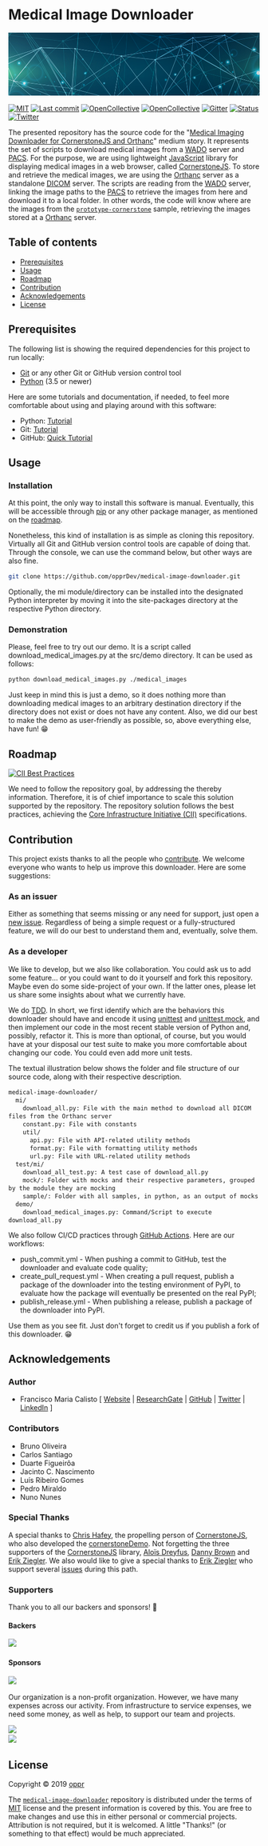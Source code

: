# Medical Image Downloader

<img src="https://github.com/mida-project/meta/blob/master/banners/dataset-samples_1000x250.png?raw=true" />

[![MIT](https://flat.badgen.net/github/license/opprDev/medical-image-downloader)](https://github.com/opprDev/medical-image-downloader/blob/master/LICENSE)
[![Last commit](https://img.shields.io/github/last-commit/opprDev/medical-image-downloader?style=flat-square)](https://github.com/opprDev/medical-image-downloader/commits/master)
[![OpenCollective](https://opencollective.com/oppr/backers/badge.svg?style=flat-square)](#backers)
[![OpenCollective](https://opencollective.com/oppr/sponsors/badge.svg?style=flat-square)](#sponsors)
[![Gitter](https://img.shields.io/gitter/room/gitterHQ/gitter.svg?style=flat-square)](https://gitter.im/opprTeam)
[![Status](https://flat.badgen.net/github/status/opprDev/medical-image-downloader)](https://circleci.com/gh/opprDev/medical-image-downloader)
[![Twitter](https://flat.badgen.net/twitter/follow/opprGroup)](https://twitter.com/opprGroup)

The presented repository has the source code for the "[Medical Imaging Downloader for CornerstoneJS and Orthanc](https://medium.com/oppr/medical-imaging-downloader-for-cornerstonejs-and-orthanc-d08c3a508d9b)" medium story. It represents the set of scripts to download medical images from a [WADO](https://www.medicalconnections.co.uk/tags/WADO) server and [PACS](https://www.ncbi.nlm.nih.gov/pmc/articles/PMC1718393/). For the purpose, we are using lightweight [JavaScript](https://www.javascript.com/) library for displaying medical images in a web browser, called [CornerstoneJS](https://cornerstonejs.org/). To store and retrieve the medical images, we are using the [Orthanc](https://www.orthanc-server.com/) server as a standalone [DICOM](https://www.dicomlibrary.com/) server. The scripts are reading from the [WADO](https://www.medicalconnections.co.uk/tags/WADO) server, linking the image paths to the [PACS](https://www.ncbi.nlm.nih.gov/pmc/articles/PMC1718393/) to retrieve the images from here and download it to a local folder. In other words, the code will know where are the images from the [`prototype-cornerstone`](https://github.com/MIMBCD-UI/prototype-cornerstone/) sample, retrieving the images stored at a [Orthanc](https://www.orthanc-server.com/) server.

## Table of contents

* [Prerequisites](#Prerequisites)
* [Usage](#Usage)
* [Roadmap](#Roadmap)
* [Contribution](#Contribution)
* [Acknowledgements](#Acknowledgements)
* [License](#License)

## Prerequisites

The following list is showing the required dependencies for this project to run locally:

* [Git](https://git-scm.com/) or any other Git or GitHub version control tool
* [Python](https://www.python.org/) (3.5 or newer)

Here are some tutorials and documentation, if needed, to feel more comfortable about using and playing around with this software:

* Python: [Tutorial](https://docs.python.org/3/tutorial/index.html)
* Git: [Tutorial](https://git-scm.com/docs/gittutorial)
* GitHub: [Quick Tutorial](https://guides.github.com/activities/hello-world/)

## Usage

### Installation

At this point, the only way to install this software is manual. Eventually, this will be accessible through [pip](https://pypi.org/project/pip/) or any other package manager, as mentioned on the [roadmap](#Roadmap).

Nonetheless, this kind of installation is as simple as cloning this repository. Virtually all Git and GitHub version control tools are capable of doing that. Through the console, we can use the command below, but other ways are also fine.

```bash
git clone https://github.com/opprDev/medical-image-downloader.git
```

Optionally, the mi module/directory can be installed into the designated Python interpreter by moving it into the site-packages directory at the respective Python directory.

### Demonstration

Please, feel free to try out our demo. It is a script called download_medical_images.py at the src/demo directory. It can be used as follows:

```bash
python download_medical_images.py ./medical_images
```

Just keep in mind this is just a demo, so it does nothing more than downloading medical images to an arbitrary destination directory if the directory does not exist or does not have any content. Also, we did our best to make the demo as user-friendly as possible, so, above everything else, have fun! 😁

## Roadmap

[![CII Best Practices](https://bestpractices.coreinfrastructure.org/projects/3172/badge)](https://bestpractices.coreinfrastructure.org/projects/3172)

We need to follow the repository goal, by addressing the thereby information. Therefore, it is of chief importance to scale this solution supported by the repository. The repository solution follows the best practices, achieving the [Core Infrastructure Initiative (CII)](https://bestpractices.coreinfrastructure.org/en/projects/3172) specifications.

## Contribution

This project exists thanks to all the people who [contribute](CONTRIBUTING.md). We welcome everyone who wants to help us improve this downloader. Here are some suggestions:

### As an issuer

Either as something that seems missing or any need for support, just open a [new issue](https://github.com/opprDev/medical-image-downloader/issues/new). Regardless of being a simple request or a fully-structured feature, we will do our best to understand them and, eventually, solve them.

### As a developer

We like to develop, but we also like collaboration. You could ask us to add some feature... or you could want to do it yourself and fork this repository. Maybe even do some side-project of your own. If the latter ones, please let us share some insights about what we currently have.

We do [TDD](https://en.wikipedia.org/wiki/Test-driven_development). In short, we first identify which are the behaviors this downloader should have and encode it using [unittest](https://docs.python.org/3/library/unittest.html) and [unittest.mock](https://docs.python.org/3/library/unittest.mock.html), and then implement our code in the most recent stable version of Python and, possibly, refactor it. This is more than optional, of course, but you would have at your disposal our test suite to make you more comfortable about changing our code. You could even add more unit tests.

The textual illustration below shows the folder and file structure of our source code, along with their respective description.

```
medical-image-downloader/
  mi/
    download_all.py: File with the main method to download all DICOM files from the Orthanc server
    constant.py: File with constants
    util/
      api.py: File with API-related utility methods
      format.py: File with formatting utility methods
      url.py: File with URL-related utility methods
  test/mi/
    download_all_test.py: A test case of download_all.py
    mock/: Folder with mocks and their respective parameters, grouped by the module they are mocking
    sample/: Folder with all samples, in python, as an output of mocks
  demo/
    download_medical_images.py: Command/Script to execute download_all.py
```

We also follow CI/CD practices through [GitHub Actions](https://github.com/features/actions). Here are our workflows:

* push_commit.yml - When pushing a commit to GitHub, test the downloader and evaluate code quality;
* create_pull_request.yml - When creating a pull request, publish a package of the downloader into the testing environment of PyPI, to evaluate how the package will eventually be presented on the real PyPI;
* publish_release.yml - When publishing a release, publish a package of the downloader into PyPI.

Use them as you see fit. Just don't forget to credit us if you publish a fork of this downloader. :grin:

## Acknowledgements

### Author

* Francisco Maria Calisto [ [Website](http://www.franciscocalisto.me/) | [ResearchGate](https://www.researchgate.net/profile/Francisco_Maria_Calisto) | [GitHub](https://github.com/FMCalisto) | [Twitter](https://twitter.com/FMCalisto) | [LinkedIn](https://www.linkedin.com/in/fmcalisto/) ]

### Contributors

* Bruno Oliveira
* Carlos Santiago
* Duarte Figueirôa
* Jacinto C. Nascimento
* Luís Ribeiro Gomes
* Pedro Miraldo
* Nuno Nunes

### Special Thanks

A special thanks to [Chris Hafey](https://www.linkedin.com/in/chafey/), the propelling person of [CornerstoneJS](https://cornerstonejs.org/), who also developed the [cornerstoneDemo](https://github.com/chafey/cornerstoneDemo). Not forgetting the three supporters of the [CornerstoneJS](https://cornerstonejs.org/) library, [Aloïs Dreyfus](https://www.linkedin.com/in/alois-dreyfus), [Danny Brown](http://dannyrb.com/) and [Erik Ziegler](https://www.npmjs.com/~swederik). We also would like to give a special thanks to [Erik Ziegler](https://www.npmjs.com/~swederik) who support several [issues](https://groups.google.com/forum/#!forum/cornerstone-platform) during this path.

### Supporters

Thank you to all our backers and sponsors! 🙏

#### Backers

<a href="https://opencollective.com/oppr/contribute/backer-11217/checkout" target="_blank">
<img src="https://opencollective.com/oppr/backers.svg">
</a>

#### Sponsors

<a href="https://opencollective.com/oppr/contribute/sponsor-11218/checkout" target="_blank">
<img src="https://opencollective.com/oppr/sponsors.svg">
</a>

Our organization is a non-profit organization. However, we have many expenses across our activity. From infrastructure to service expenses, we need some money, as well as help, to support our team and projects.

<a href="https://opencollective.com/oppr" target="_blank">
<img src="https://opencollective.com/oppr/tiers/donate.svg" width="160">
</a>

<br/>

<a href="https://www.patreon.com/oppr" target="_blank">
<img src="https://c5.patreon.com/external/logo/become_a_patron_button.png" width="160">
</a>

## License

Copyright &copy; 2019 [oppr](https://oppr.io)

The [`medical-image-downloader`](https://github.com/opprDev/medical-image-downloader) repository is distributed under the terms of [MIT](LICENSE) license and the present information is covered by this. You are free to make changes and use this in either personal or commercial projects. Attribution is not required, but it is welcomed. A little "Thanks!" (or something to that effect) would be much appreciated.
